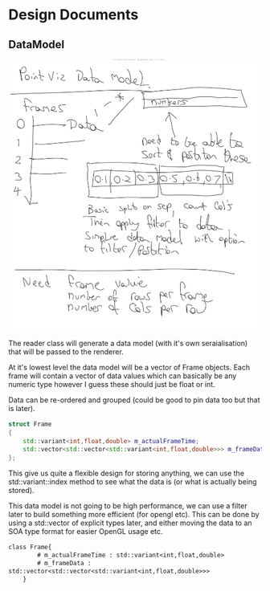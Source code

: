 # Design Documents

## DataModel

![](images/DataDesign.png)

The reader class will generate a data model (with it's own seraialisation) that will be passed to the renderer. 

At it's lowest level the data model will be a vector of Frame objects. Each frame will contain a vector of data values which can basically be any numeric type however I guess these should just be float or int. 

Data can be re-ordered and grouped (could be good to pin data too but that is later). 

```cpp
struct Frame
{
    std::variant<int,float,double> m_actualFrameTime;
    std::vector<std::vector<std::variant<int,float,double>>> m_frameData;
};
```

This give us quite a flexible design for storing anything, we can use the std::variant::index method to see what the data is (or what is actually being stored).

This data model is not going to be high performance, we can use a filter later to build something more efficient (for opengl etc). This can be done by using a std::vector of explicit types later, and either moving the data to an SOA type format for easier OpenGL usage etc. 

```mermaid
class Frame{
        # m_actualFrameTime : std::variant<int,float,double> 
        # m_frameData : std::vector<std::vector<std::variant<int,float,double>>>
    }
```